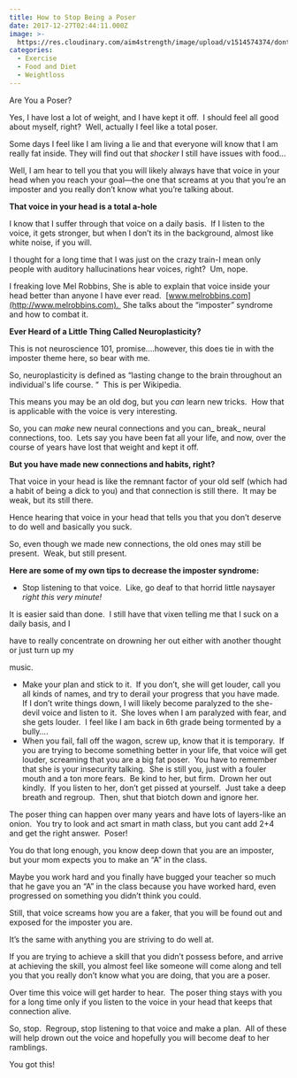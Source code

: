 ```yaml
---
title: How to Stop Being a Poser
date: 2017-12-27T02:44:11.000Z
image: >-
  https://res.cloudinary.com/aim4strength/image/upload/v1514574374/dont-be-afraid-of-change.jpg
categories:
  - Exercise
  - Food and Diet
  - Weightloss
---
```

Are You a Poser?

Yes, I have lost a lot of weight, and I have kept it off.  I should feel all good about myself, right?  Well, actually I feel like a total poser.

Some days I feel like I am living a lie and that everyone will know that I am really fat inside. They will find out that _shocker_ I still have issues with food…

Well, I am hear to tell you that you will likely always have that voice in your head when you reach your goal—the one that screams at you that you’re an imposter and you really don’t know what you’re talking about.

**That voice in your head is a total a-hole**

I know that I suffer through that voice on a daily basis.  If I listen to the voice, it gets stronger, but when I don’t its in the background, almost like white noise, if you will.

I thought for a long time that I was just on the crazy train-I mean only people with auditory hallucinations hear voices, right?  Um, nope.

I freaking love Mel Robbins, She is able to explain that voice inside your head better than anyone I have ever read.  [www.melrobbins.com](http://www.melrobbins.com).  She talks about the “imposter” syndrome and how to combat it.

**Ever Heard of a Little Thing Called Neuroplasticity?**

This is not neuroscience 101, promise….however, this does tie in with the imposter theme here, so bear with me.

So, neuroplasticity is defined as “lasting change to the brain throughout an individual's life course. “  This is per Wikipedia.

This means you may be an old dog, but you _can_ learn new tricks.  How that is applicable with the voice is very interesting.

So, you can _make_ new neural connections and you can_ break_ neural connections, too.  Lets say you have been fat all your life, and now, over the course of years have lost that weight and kept it off.

**But you have made new connections and habits, right?**

That voice in your head is like the remnant factor of your old self (which had a habit of being a dick to you) and that connection is still there.  It may be weak, but its still there.

Hence hearing that voice in your head that tells you that you don’t deserve to do well and basically you suck.

So, even though we made new connections, the old ones may still be present.  Weak, but still present.

**Here are some of my own tips to decrease the imposter syndrome:**

* Stop listening to that voice.  Like, go deaf to that horrid little naysayer _right this very minute!_

It is easier said than done.  I still have that vixen telling me that I suck on a daily basis, and I

have to really concentrate on drowning her out either with another thought or just turn up my

music.

* Make your plan and stick to it.  If you don’t, she will get louder, call you all kinds of names, and try to derail your progress that you have made.  If I don’t write things down, I will likely become paralyzed to the she-devil voice and listen to it.  She loves when I am paralyzed with fear, and she gets louder.  I feel like I am back in 6th grade being tormented by a bully….
* When you fail, fall off the wagon, screw up, know that it is temporary.  If you are trying to become something better in your life, that voice will get louder, screaming that you are a big fat poser.  You have to remember that she is your insecurity talking.  She is still you, just with a fouler mouth and a ton more fears.  Be kind to her, but firm.  Drown her out kindly.  If you listen to her, don’t get pissed at yourself.  Just take a deep breath and regroup.  Then, shut that biotch down and ignore her.

The poser thing can happen over many years and have lots of layers-like an onion.  You try to look and act smart in math class, but you cant add 2+4 and get the right answer.  Poser!

You do that long enough, you know deep down that you are an imposter, but your mom expects you to make an “A” in the class.

Maybe you work hard and you finally have bugged your teacher so much that he gave you an “A” in the class because you have worked hard, even progressed on something you didn’t think you could.

Still, that voice screams how you are a faker, that you will be found out and exposed for the imposter you are.

It’s the same with anything you are striving to do well at.

If you are trying to achieve a skill that you didn’t possess before, and arrive at achieving the skill, you almost feel like someone will come along and tell you that you really don’t know what you are doing, that you are a poser.

Over time this voice will get harder to hear.  The poser thing stays with you for a long time only if you listen to the voice in your head that keeps that connection alive.

So, stop.  Regroup, stop listening to that voice and make a plan.  All of these will help drown out the voice and hopefully you will become deaf to her ramblings.

You got this!
